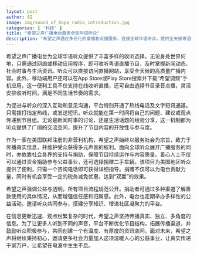 ```yaml
---
layout: post
author: AI
image: img/sound_of_hope_radio_introduction.jpg
categories: [ '科技' ]
title: "希望之声广播电台服务全球华语听众"
description: "希望之声通过多元化的直播和点播服务，连接全球华语听众，提供全天候粤语广播、新闻时事、生活资讯分享及便捷互动通道。作为美国注册非营利机构，电台秉持公益透明，依靠社会捐助保障高质量内容与持续运作，并积极举办社区活动，致力于让真实、多元的声音温暖世界各地听众。"
---
```

希望之声广播电台为全球华语听众提供了丰富多样的收听选择。无论身处世界何地，只需通过网络或移动应用程序，即可收听粤语直播节目，及时掌握新闻动态、社会时事与生活资讯。听众可以直接访问直播网站，享受全天候的高质量广播内容。此外，移动端用户还可以在App Store或Play Store搜索并下载“希望调频”手机应用，这一便利工具不仅支持在线收听直播，还可自由选择节目录音点播，灵活安排收听时间，满足不同生活节奏的需求。

为促进与听众的深入互动和意见沟通，平台特别开通了热线电话及文字短讯通道。只需拨打指定热线，或发送短讯，听众就能在第一时间将自己的问题、建议或观点传递到节目组。无论是新闻时事的讨论，还是生活话题的经验分享，这一机制都为听众提供了广阔的交流空间，提升了节目内容的开放性与参与度。

作为一家在美国联邦注册的非营利机构，希望之声始终以服务社会为宗旨，致力于传播真实信息，并维护受众获得多元声音的权利。面向全球听众展开广播服务的同时，亦依靠社会各界的支持与捐助，保障节目持续运作与内容质量。善心人士不仅可以通过资金捐助参与公益事业，还可选择捐赠二手车辆。该项目为美国地区听众提供了便利，只需一个咨询电话即可获得详细指导。捐赠不仅可以为电台贡献力量，同时有机会享受一定的税务减免优惠，达到“双赢”的效果。

希望之声强调公益与透明，所有项目流程规范公开。捐助者可通过多种渠道了解善款使用的具体情况，从而增强信任感和归属感。此外，电台也定期举办多样性的公益活动，邀请听众共同参与，搭建分享知识、增进社区凝聚力的平台。

在信息更新迅速、观点纷繁复杂的时代，希望之声坚持传播真实、独立、多角度的信息。为了让更多人听到不同的声音，平台不断优化节目结构，拓展传播渠道，并鼓励听众积极参与，共同创建一个有温度、有厚度的资讯空间。面对未来，希望之声将继续秉持初心，邀请更多社会力量加入这项温暖人心的公益事业，让真实传递千家万户，让希望在电波中生生不息。